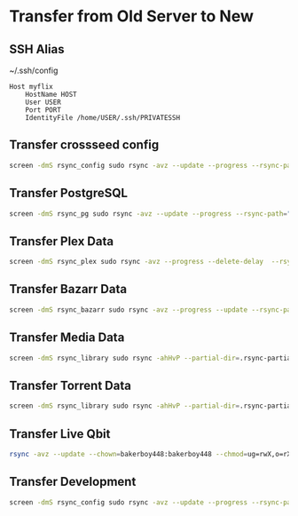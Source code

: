 # Transfer from Old Server to New

## SSH Alias

~/.ssh/config

```none
Host myflix
    HostName HOST
    User USER
    Port PORT
    IdentityFile /home/USER/.ssh/PRIVATESSH
```

## Transfer crossseed config

```bash
screen -dmS rsync_config sudo rsync -avz --update --progress --rsync-path="sudo rsync" myflix:/data/media/.config/cross-seed/ /.config/cross-seed/
```

## Transfer PostgreSQL 

```bash
screen -dmS rsync_pg sudo rsync -avz --update --progress --rsync-path="sudo rsync" myflix:/var/lib/postgresql/ /var/lib/postgresql/
```

## Transfer Plex Data

```bash
screen -dmS rsync_plex sudo rsync -avz --progress --delete-delay  --rsync-path="sudo rsync" myflix:/var/lib/plexmediaserver/ /.config/plexmediaserver/
```

## Transfer Bazarr Data

```bash
screen -dmS rsync_bazarr sudo rsync -avz --progress --update --rsync-path="sudo rsync" myflix:/opt/bazarr/ /.config/bazarrOpt/
```

## Transfer Media Data

```bash
screen -dmS rsync_library sudo rsync -ahHvP --partial-dir=.rsync-partial --bwlimit=50000 --include='media/***' --include='torrents/***' --exclude='*' --exclude='torrents/.RecycleBin/**' --exclude='torrents/orphaned_data/**' --exclude='media/.trash/**' --chown=bakerboy448:media --chmod=ug=rwX,o=rX --update -e ssh myflix:/data/media/ /mnt/data/ --log-file=/var/log/rsync_sx63_lib.log
```

## Transfer Torrent Data

```bash
screen -dmS rsync_library sudo rsync -ahHvP --partial-dir=.rsync-partial --bwlimit=1000000 --include='torrents/***' --exclude='*' --exclude='torrents/.RecycleBin/**' --exclude='torrents/orphaned_data/**' --exclude='media/.trash/**' --chown=bakerboy448:media --chmod=ug=rwX,o=rX --update -e ssh myflix:/data/media/ /mnt/data/ --log-file=/var/log/rsync_sx63.log
```

## Transfer Live Qbit

```bash
rsync -avz --update --chown=bakerboy448:bakerboy448 --chmod=ug=rwX,o=rX --progress myflix://home/bakerboy448/.local/share/qBittorrent/ /home/bakerboy448/.local/share/qBittorrent/
```

## Transfer Development

```bash
screen -dmS rsync_config sudo rsync -avz --update --progress --rsync-path="sudo rsync" myflix:/home/bakerboy448/_development /mnt/raid/
```
